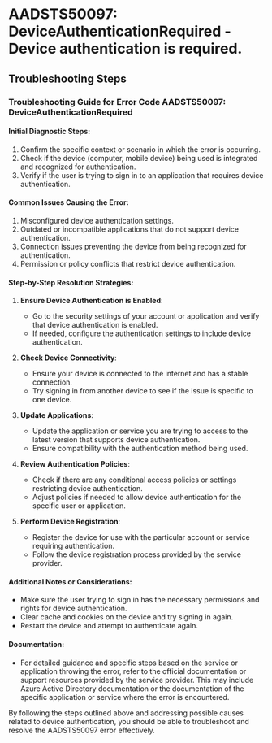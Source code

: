 # AADSTS50097: DeviceAuthenticationRequired - Device authentication is required.


## Troubleshooting Steps
### Troubleshooting Guide for Error Code AADSTS50097: DeviceAuthenticationRequired

#### Initial Diagnostic Steps:
1. Confirm the specific context or scenario in which the error is occurring.
2. Check if the device (computer, mobile device) being used is integrated and recognized for authentication.
3. Verify if the user is trying to sign in to an application that requires device authentication.

#### Common Issues Causing the Error:
1. Misconfigured device authentication settings.
2. Outdated or incompatible applications that do not support device authentication.
3. Connection issues preventing the device from being recognized for authentication.
4. Permission or policy conflicts that restrict device authentication.

#### Step-by-Step Resolution Strategies:
1. **Ensure Device Authentication is Enabled**:
   - Go to the security settings of your account or application and verify that device authentication is enabled.
   - If needed, configure the authentication settings to include device authentication.

2. **Check Device Connectivity**:
   - Ensure your device is connected to the internet and has a stable connection.
   - Try signing in from another device to see if the issue is specific to one device.

3. **Update Applications**:
   - Update the application or service you are trying to access to the latest version that supports device authentication.
   - Ensure compatibility with the authentication method being used.

4. **Review Authentication Policies**:
   - Check if there are any conditional access policies or settings restricting device authentication.
   - Adjust policies if needed to allow device authentication for the specific user or application.

5. **Perform Device Registration**:
   - Register the device for use with the particular account or service requiring authentication.
   - Follow the device registration process provided by the service provider.

#### Additional Notes or Considerations:
- Make sure the user trying to sign in has the necessary permissions and rights for device authentication.
- Clear cache and cookies on the device and try signing in again.
- Restart the device and attempt to authenticate again.

#### Documentation:
- For detailed guidance and specific steps based on the service or application throwing the error, refer to the official documentation or support resources provided by the service provider. This may include Azure Active Directory documentation or the documentation of the specific application or service where the error is encountered.

By following the steps outlined above and addressing possible causes related to device authentication, you should be able to troubleshoot and resolve the AADSTS50097 error effectively.